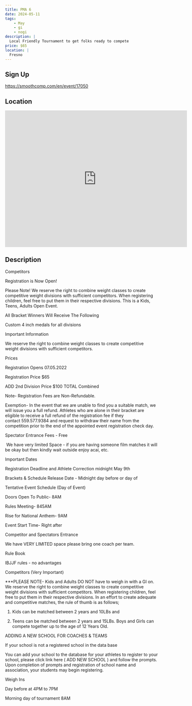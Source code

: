 ```yaml
---
title: PMA 6
date: 2024-05-11
tags:
    - May
    - gi 
    - nogi 
description: |
  Local Friendly Tournament to get folks ready to compete
price: $65
location: |
  Fresno
---
```

## Sign Up
https://smoothcomp.com/en/event/17050

## Location
<iframe src="https://www.google.com/maps/embed?pb=!1m18!1m12!1m3!1d12345.6789!2d-119.7747226!3d36.8365286!2m3!1f0!2f0!3f0!3m2!1i1024!2i768!4f13.1!3m3!1m2!1s0x0%3A0x0!2z36.8365286!5e0!3m2!1sen!2sus!4v1234567890" width="600" height="450" style="border:0;" allowfullscreen="" loading="lazy"></iframe>

## Description
Competitors


Registration is Now Open!


Please Note! We reserve the right to combine weight classes to create competitive weight divisions with sufficient competitors. When registering children, feel free to put them in their respective divisions. This is a Kids, Teens, Adults Open Event. 


All Bracket Winners Will Receive The Following


Custom 4 inch medals for all divisions 


Important Information


We reserve the right to combine weight classes to create competitive weight divisions with sufficient competitors.


Prices


Registration Opens 07.05.2022  


Registration Price $65


ADD 2nd Division Price $100 TOTAL Combined 


Note- Registration Fees are Non-Refundable.


Exemption- In the event that we are unable to find you a suitable match, we will issue you a full refund. Athletes who are alone in their bracket are eligible to receive a full refund of the registration fee if they contact 559.577.9384 and request to withdraw their name from the competition prior to the end of the appointed event registration check day.


Spectator Entrance Fees - Free


 We have very limited Space - if you are having someone film matches it will be okay but then kindly wait outside enjoy acai, etc.


Important Dates


Registration Deadline and Athlete Correction midnight May 9th


Brackets & Schedule Release Date - Midnight day before or day of


Tentative Event Schedule (Day of Event)


Doors Open To Public- 8AM


Rules Meeting- 845AM


Rise for National Anthem- 9AM


Event Start Time- Right after


Competitor and Spectators Entrance


We have VERY LIMITED space please bring one coach per team.


Rule Book


IBJJF rules - no advantages 


Competitors (Very Important)


***PLEASE NOTE- Kids and Adults DO NOT have to weigh in with a GI on. We reserve the right to combine weight classes to create competitive weight divisions with sufficient competitors. When registering children, feel free to put them in their respective divisions. In an effort to create adequate and competitive matches, the rule of thumb is as follows; 


1. Kids can be matched between 2 years and 10LBs and 


2. Teens can be matched between 2 years and 15LBs. Boys and Girls can compete together up to the age of 12 Years Old.


ADDING A NEW SCHOOL FOR COACHES & TEAMS


If your school is not a registered school in the data base


You can add your school to the database for your athletes to register to your school, please click link here ( ADD NEW SCHOOL ) and follow the prompts. Upon completion of prompts and registration of school name and association, your students may begin registering.


Weigh Ins


Day before at 4PM to 7PM


Morning day of tournament 8AM